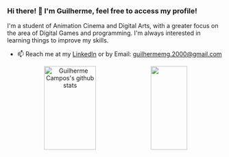 ### Hi there! 👋 I'm Guilherme, feel free to access my profile!

I'm a student of Animation Cinema and Digital Arts, with a greater focus on the area of ​​Digital Games and programming. I'm always interested in learning things to improve my skills.

- 📫 Reach me at my [LinkedIn](https://www.linkedin.com/in/pinkywillgcr/) or by Email: guilhermemg.2000@gmail.com

<div align="center">
  <img width="49%" height="195px" src="https://github-readme-stats-sigma-five.vercel.app/api?username=gpinkywill&show_icons=true&count_private=true&hide_border=true&title_color=af13e0&icon_color=af13e0&text_color=c9d1d9&bg_color=0d1117" alt="Guilherme Campos's github stats" /> 
  <img width="41%" height="195px" src="https://github-readme-stats-sigma-five.vercel.app/api/top-langs/?username=gpinkywill&layout=compact&hide_border=true&title_color=af13e0&text_color=af13e0&bg_color=0d1117" />
</div>


 <!-- ## Others skills:
  <a href="https://nestjs.com/pt-br/"><img align="center" alt="expres js" src="https://img.shields.io/badge/Nest.js-000000?style=for-the-badge&logo=blender&logoColor=white"/></a>
  <a href="https://nestjs.com/pt-br/"><img align="center" alt="expres js" src="https://img.shields.io/badge/Nest.js-000000?style=for-the-badge&logo=dungeonsanddragons&logoColor=white"/></a>
  <a href="https://nestjs.com/pt-br/"><img align="center" alt="expres js" src="https://img.shields.io/badge/Nest.js-000000?style=for-the-badge&logo=fifa&logoColor=white"/></a>
  <a href="https://nestjs.com/pt-br/"><img align="center" alt="expres js" src="https://img.shields.io/badge/Nest.js-000000?style=for-the-badge&logo=git&logoColor=white"/></a>
  <a href="https://nestjs.com/pt-br/"><img align="center" alt="expres js" src="https://img.shields.io/badge/Nest.js-000000?style=for-the-badge&logo=githubactions&logoColor=white"/></a>
  <a href="https://nestjs.com/pt-br/"><img align="center" alt="expres js" src="https://img.shields.io/badge/Nest.js-000000?style=for-the-badge&logo=helpdesk&logoColor=white"/></a>
  <a href="https://nestjs.com/pt-br/"><img align="center" alt="expres js" src="https://img.shields.io/badge/Nest.js-000000?style=for-the-badge&logo=heroku&logoColor=white"/></a>
  <a href="https://nestjs.com/pt-br/"><img align="center" alt="expres js" src="https://img.shields.io/badge/Nest.js-000000?style=for-the-badge&logo=githubactions&logoColor=white"/></a>
  <a href="https://nestjs.com/pt-br/"><img align="center" alt="expres js" src="https://img.shields.io/badge/Nest.js-000000?style=for-the-badge&logo=microsoftteams&logoColor=white"/></a>
  <a href="https://nestjs.com/pt-br/"><img align="center" alt="expres js" src="https://img.shields.io/badge/Nest.js-000000?style=for-the-badge&logo=nba&logoColor=white"/></a>
  <a href="https://nestjs.com/pt-br/"><img align="center" alt="expres js" src="https://img.shields.io/badge/Nest.js-000000?style=for-the-badge&logo=notion&logoColor=white"/></a>
  <a href="https://nestjs.com/pt-br/"><img align="center" alt="expres js" src="https://img.shields.io/badge/Nest.js-000000?style=for-the-badge&logo=pubg&logoColor=white"/></a>
  <a href="https://nestjs.com/pt-br/"><img align="center" alt="expres js" src="https://img.shields.io/badge/Nest.js-000000?style=for-the-badge&logo=riotgames&logoColor=white"/></a>
  <a href="https://nestjs.com/pt-br/"><img align="center" alt="expres js" src="https://img.shields.io/badge/Nest.js-000000?style=for-the-badge&logo=pubg&logoColor=white"/></a>
  <a href="https://nestjs.com/pt-br/"><img align="center" alt="expres js" src="https://img.shields.io/badge/Nest.js-000000?style=for-the-badge&logo=sonar&logoColor=white"/></a>
  <a href="https://nestjs.com/pt-br/"><img align="center" alt="expres js" src="https://img.shields.io/badge/Nest.js-000000?style=for-the-badge&logo=twitch&logoColor=white"/></a> -->
</div>